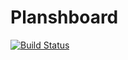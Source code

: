 # Planshboard

[![Build Status](https://travis-ci.com/grudus/Planshboard.svg?token=8nz31z85vuxVtzp5khqC&branch=master)](https://travis-ci.com/grudus/Planshboard)
